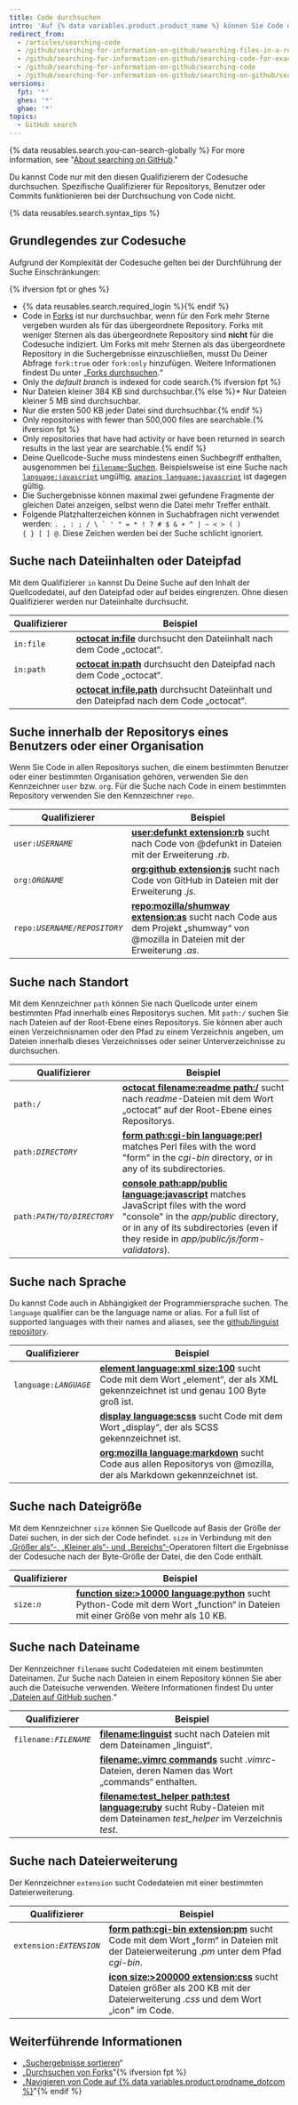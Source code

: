 ```yaml
---
title: Code durchsuchen
intro: 'Auf {% data variables.product.product_name %} können Sie Code durchsuchen und die Suchergebnisse mit den folgenden Kennzeichnern der Codesuche in beliebiger Kombination eingrenzen.'
redirect_from:
  - /articles/searching-code
  - /github/searching-for-information-on-github/searching-files-in-a-repository-for-exact-matches
  - /github/searching-for-information-on-github/searching-code-for-exact-matches
  - /github/searching-for-information-on-github/searching-code
  - /github/searching-for-information-on-github/searching-on-github/searching-code
versions:
  fpt: '*'
  ghes: '*'
  ghae: '*'
topics:
  - GitHub search
---
```


{% data reusables.search.you-can-search-globally %} For more information, see "[About searching on GitHub](/search-github/getting-started-with-searching-on-github/about-searching-on-github)."

Du kannst Code nur mit den diesen Qualifizierern der Codesuche durchsuchen. Spezifische Qualifizierer für Repositorys, Benutzer oder Commits funktionieren bei der Durchsuchung von Code nicht.

{% data reusables.search.syntax_tips %}

## Grundlegendes zur Codesuche

Aufgrund der Komplexität der Codesuche gelten bei der Durchführung der Suche Einschränkungen:

{% ifversion fpt or ghes %}
- {% data reusables.search.required_login %}{% endif %}
- Code in [Forks](/articles/about-forks) ist nur durchsuchbar, wenn für den Fork mehr Sterne vergeben wurden als für das übergeordnete Repository. Forks mit weniger Sternen als das übergeordnete Repository sind **nicht** für die Codesuche indiziert. Um Forks mit mehr Sternen als das übergeordnete Repository in die Suchergebnisse einzuschließen, musst Du Deiner Abfrage `fork:true` oder `fork:only` hinzufügen. Weitere Informationen findest Du unter „[Forks durchsuchen](/search-github/searching-on-github/searching-in-forks).“
- Only the _default branch_ is indexed for code search.{% ifversion fpt %}
- Nur Dateien kleiner 384 KB sind durchsuchbar.{% else %}* Nur Dateien kleiner 5 MB sind durchsuchbar.
- Nur die ersten 500 KB jeder Datei sind durchsuchbar.{% endif %}
- Only repositories with fewer than 500,000 files are searchable.{% ifversion fpt %}
- Only repositories that have had activity or have been returned in search results in the last year are searchable.{% endif %}
- Deine Quellcode-Suche muss mindestens einen Suchbegriff enthalten, ausgenommen bei [`filename`-Suchen](#search-by-filename). Beispielsweise ist eine Suche nach [`language:javascript`](https://github.com/search?utf8=%E2%9C%93&q=language%3Ajavascript&type=Code&ref=searchresults) ungültig, [`amazing language:javascript`](https://github.com/search?utf8=%E2%9C%93&q=amazing+language%3Ajavascript&type=Code&ref=searchresults) ist dagegen gültig.
- Die Suchergebnisse können maximal zwei gefundene Fragmente der gleichen Datei anzeigen, selbst wenn die Datei mehr Treffer enthält.
- Folgende Platzhalterzeichen können in Suchabfragen nicht verwendet werden: <code>. , : ; / \ ` ' " = * ! ? # $ & + ^ | ~ < > ( ) { } [ ] @</code>. Diese Zeichen werden bei der Suche schlicht ignoriert.

## Suche nach Dateiinhalten oder Dateipfad

Mit dem Qualifizierer `in` kannst Du Deine Suche auf den Inhalt der Quellcodedatei, auf den Dateipfad oder auf beides eingrenzen. Ohne diesen Qualifizierer werden nur Dateiinhalte durchsucht.

| Qualifizierer | Beispiel                                                                                                                                                     |
| ------------- | ------------------------------------------------------------------------------------------------------------------------------------------------------------ |
| `in:file`     | [**octocat in:file**](https://github.com/search?q=octocat+in%3Afile&type=Code) durchsucht den Dateiinhalt nach dem Code „octocat“.                           |
| `in:path`     | [**octocat in:path**](https://github.com/search?q=octocat+in%3Apath&type=Code) durchsucht den Dateipfad nach dem Code „octocat“.                             |
|               | [**octocat in:file,path**](https://github.com/search?q=octocat+in%3Afile%2Cpath&type=Code) durchsucht Dateiinhalt und den Dateipfad nach dem Code „octocat“. |

## Suche innerhalb der Repositorys eines Benutzers oder einer Organisation

Wenn Sie Code in allen Repositorys suchen, die einem bestimmten Benutzer oder einer bestimmten Organisation gehören, verwenden Sie den Kennzeichner `user` bzw. `org`. Für die Suche nach Code in einem bestimmten Repository verwenden Sie den Kennzeichner `repo`.

| Qualifizierer             | Beispiel                                                                                                                                                                                                                               |
| ------------------------- | -------------------------------------------------------------------------------------------------------------------------------------------------------------------------------------------------------------------------------------- |
| <code>user:<em>USERNAME</em></code> | [**user:defunkt extension:rb**](https://github.com/search?q=user%3Agithub+extension%3Arb&type=Code) sucht nach Code von @defunkt in Dateien mit der Erweiterung <em>.rb</em>.                                              |
| <code>org:<em>ORGNAME</em></code> | [**org:github extension:js**](https://github.com/search?utf8=%E2%9C%93&q=org%3Agithub+extension%3Ajs&type=Code) sucht nach Code von GitHub in Dateien mit der Erweiterung <em>.js</em>.                                    |
| <code>repo:<em>USERNAME/REPOSITORY</em></code> | [**repo:mozilla/shumway extension:as**](https://github.com/search?q=repo%3Amozilla%2Fshumway+extension%3Aas&type=Code) sucht nach Code aus dem Projekt „shumway“ von @mozilla in Dateien mit der Erweiterung <em>.as</em>. |

## Suche nach Standort

Mit dem Kennzeichner `path` können Sie nach Quellcode unter einem bestimmten Pfad innerhalb eines Repositorys suchen. Mit `path:/` suchen Sie nach Dateien auf der Root-Ebene eines Repositorys. Sie können aber auch einen Verzeichnisnamen oder den Pfad zu einem Verzeichnis angeben, um Dateien innerhalb dieses Verzeichnisses oder seiner Unterverzeichnisse zu durchsuchen.

| Qualifizierer              | Beispiel                                                                                                                                                                                                                                                                                                                         |
| -------------------------- | -------------------------------------------------------------------------------------------------------------------------------------------------------------------------------------------------------------------------------------------------------------------------------------------------------------------------------- |
| <code>path:/</code>  | [**octocat filename:readme path:/**](https://github.com/search?utf8=%E2%9C%93&q=octocat+filename%3Areadme+path%3A%2F&type=Code) sucht nach _readme_-Dateien mit dem Wort „octocat“ auf der Root-Ebene eines Repositorys.                                                                                                         |
| <code>path:<em>DIRECTORY</em></code>  | [**form path:cgi-bin language:perl**](https://github.com/search?q=form+path%3Acgi-bin+language%3Aperl&type=Code) matches Perl files with the word "form" in the <em>cgi-bin</em> directory, or in any of its subdirectories.                                                                                              |
| <code>path:<em>PATH/TO/DIRECTORY</em></code> | [**console path:app/public language:javascript**](https://github.com/search?q=console+path%3A%22app%2Fpublic%22+language%3Ajavascript&type=Code) matches JavaScript files with the word "console" in the <em>app/public</em> directory, or in any of its subdirectories (even if they reside in <em>app/public/js/form-validators</em>). |

## Suche nach Sprache
<!-- If you make changes to this feature, update /getting-started-with-github/github-language-support to reflect any changes. -->

Du kannst Code auch in Abhängigkeit der Programmiersprache suchen. The `language` qualifier can be the language name or alias. For a full list of supported languages with their names and aliases, see the [github/linguist repository](https://github.com/github/linguist/blob/master/lib/linguist/languages.yml).

| Qualifizierer              | Beispiel                                                                                                                                                                                                        |
| -------------------------- | --------------------------------------------------------------------------------------------------------------------------------------------------------------------------------------------------------------- |
| <code>language:<em>LANGUAGE</em></code> | [**element language:xml size:100**](https://github.com/search?q=element+language%3Axml+size%3A100&type=Code) sucht Code mit dem Wort „element“, der als XML gekennzeichnet ist und genau 100 Byte groß ist.     |
|                            | [**display language:scss**](https://github.com/search?q=display+language%3Ascss&type=Code) sucht Code mit dem Wort „display“, der als SCSS gekennzeichnet ist.                                                  |
|                            | [**org:mozilla language:markdown**](https://github.com/search?utf8=%E2%9C%93&q=org%3Amozilla+language%3Amarkdown&type=Code) sucht Code aus allen Repositorys von @mozilla, der als Markdown gekennzeichnet ist. |

## Suche nach Dateigröße

Mit dem Kennzeichner `size` können Sie Quellcode auf Basis der Größe der Datei suchen, in der sich der Code befindet. `size` in Verbindung mit den [„Größer als“-, „Kleiner als“- und „Bereichs“-](/search-github/getting-started-with-searching-on-github/understanding-the-search-syntax)Operatoren filtert die Ergebnisse der Codesuche nach der Byte-Größe der Datei, die den Code enthält.

| Qualifizierer              | Beispiel                                                                                                                                                                                                                       |
| -------------------------- | ------------------------------------------------------------------------------------------------------------------------------------------------------------------------------------------------------------------------------ |
| <code>size:<em>n</em></code> | [**function size:&gt;10000 language:python**](https://github.com/search?q=function+size%3A%3E10000+language%3Apython&type=Code) sucht Python-Code mit dem Wort „function“ in Dateien mit einer Größe von mehr als 10 KB. |

## Suche nach Dateiname

Der Kennzeichner `filename` sucht Codedateien mit einem bestimmten Dateinamen. Zur Suche nach Dateien in einem Repository können Sie aber auch die Dateisuche verwenden. Weitere Informationen findest Du unter „[Dateien auf GitHub suchen](/search-github/searching-on-github/finding-files-on-github).“

| Qualifizierer              | Beispiel                                                                                                                                                                                                                         |
| -------------------------- | -------------------------------------------------------------------------------------------------------------------------------------------------------------------------------------------------------------------------------- |
| <code>filename:<em>FILENAME</em></code> | [**filename:linguist**](https://github.com/search?utf8=%E2%9C%93&q=filename%3Alinguist&type=Code) sucht nach Dateien mit dem Dateinamen „linguist“.                                                                              |
|                            | [**filename:.vimrc commands**](https://github.com/search?q=filename%3A.vimrc+commands&type=Code) sucht *.vimrc*-Dateien, deren Namen das Wort „commands“ enthalten.                                                              |
|                            | [**filename:test_helper path:test language:ruby**](https://github.com/search?q=minitest+filename%3Atest_helper+path%3Atest+language%3Aruby&type=Code) sucht Ruby-Dateien mit dem Dateinamen *test_helper* im Verzeichnis *test*. |

## Suche nach Dateierweiterung

Der Kennzeichner `extension` sucht Codedateien mit einer bestimmten Dateierweiterung.

| Qualifizierer              | Beispiel                                                                                                                                                                                                                                             |
| -------------------------- | ---------------------------------------------------------------------------------------------------------------------------------------------------------------------------------------------------------------------------------------------------- |
| <code>extension:<em>EXTENSION</em></code> | [**form path:cgi-bin extension:pm**](https://github.com/search?q=form+path%3Acgi-bin+extension%3Apm&type=Code) sucht Code mit dem Wort „form“ in Dateien mit der Dateierweiterung <em>.pm</em> unter dem Pfad <em>cgi-bin</em>. |
|                            | [**icon size:>200000 extension:css**](https://github.com/search?utf8=%E2%9C%93&q=icon+size%3A%3E200000+extension%3Acss&type=Code) sucht Dateien größer als 200 KB mit der Dateierweiterung <em>.css</em> und dem Wort „icon" im Code.     |

## Weiterführende Informationen

- „[Suchergebnisse sortieren](/search-github/getting-started-with-searching-on-github/sorting-search-results/)“
- „[Durchsuchen von Forks](/search-github/searching-on-github/searching-in-forks)"{% ifversion fpt %}
- „[Navigieren von Code auf {% data variables.product.prodname_dotcom %}](/github/managing-files-in-a-repository/navigating-code-on-github)"{% endif %}
